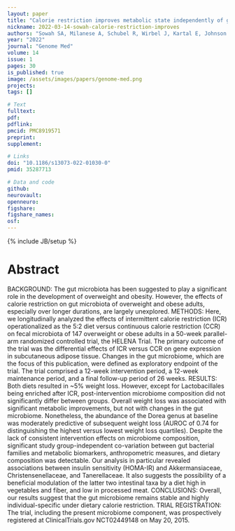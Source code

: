 ```yaml
---
layout: paper
title: "Calorie restriction improves metabolic state independently of gut microbiome composition: a randomized dietary intervention trial"
nickname: 2022-03-14-sowah-calorie-restriction-improves
authors: "Sowah SA, Milanese A, Schubel R, Wirbel J, Kartal E, Johnson TS, Hirche F, Grafetstatter M, Nonnenmacher T, Kirsten R, Lopez-Nogueroles M, Lahoz A, Schwarz KV, Okun JG, Ulrich CM, Nattenmuller J, von Eckardstein A, Muller D, Stangl GI, Kaaks R, Kuhn T, Zeller G"
year: "2022"
journal: "Genome Med"
volume: 14
issue: 1
pages: 30
is_published: true
image: /assets/images/papers/genome-med.png
projects:
tags: []

# Text
fulltext:
pdf:
pdflink:
pmcid: PMC8919571
preprint:
supplement:

# Links
doi: "10.1186/s13073-022-01030-0"
pmid: 35287713

# Data and code
github:
neurovault:
openneuro:
figshare:
figshare_names:
osf:
---
```

{% include JB/setup %}

# Abstract

BACKGROUND: The gut microbiota has been suggested to play a significant role in the development of overweight and obesity. However, the effects of calorie restriction on gut microbiota of overweight and obese adults, especially over longer durations, are largely unexplored. METHODS: Here, we longitudinally analyzed the effects of intermittent calorie restriction (ICR) operationalized as the 5:2 diet versus continuous calorie restriction (CCR) on fecal microbiota of 147 overweight or obese adults in a 50-week parallel-arm randomized controlled trial, the HELENA Trial. The primary outcome of the trial was the differential effects of ICR versus CCR on gene expression in subcutaneous adipose tissue. Changes in the gut microbiome, which are the focus of this publication, were defined as exploratory endpoint of the trial. The trial comprised a 12-week intervention period, a 12-week maintenance period, and a final follow-up period of 26 weeks. RESULTS: Both diets resulted in ~5% weight loss. However, except for Lactobacillales being enriched after ICR, post-intervention microbiome composition did not significantly differ between groups. Overall weight loss was associated with significant metabolic improvements, but not with changes in the gut microbiome. Nonetheless, the abundance of the Dorea genus at baseline was moderately predictive of subsequent weight loss (AUROC of 0.74 for distinguishing the highest versus lowest weight loss quartiles). Despite the lack of consistent intervention effects on microbiome composition, significant study group-independent co-variation between gut bacterial families and metabolic biomarkers, anthropometric measures, and dietary composition was detectable. Our analysis in particular revealed associations between insulin sensitivity (HOMA-IR) and Akkermansiaceae, Christensenellaceae, and Tanerellaceae. It also suggests the possibility of a beneficial modulation of the latter two intestinal taxa by a diet high in vegetables and fiber, and low in processed meat. CONCLUSIONS: Overall, our results suggest that the gut microbiome remains stable and highly individual-specific under dietary calorie restriction. TRIAL REGISTRATION: The trial, including the present microbiome component, was prospectively registered at ClinicalTrials.gov NCT02449148 on May 20, 2015.
